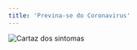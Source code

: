 ```yaml
---
title: 'Previna-se do Coronavirus'
---
```


![Cartaz dos sintomas](/images/7/9/f/a/1/79fa18ee3f78d19851146f7af5760e86c8f6f521-cartaz-coronavirus-os-simtomas.jpeg)